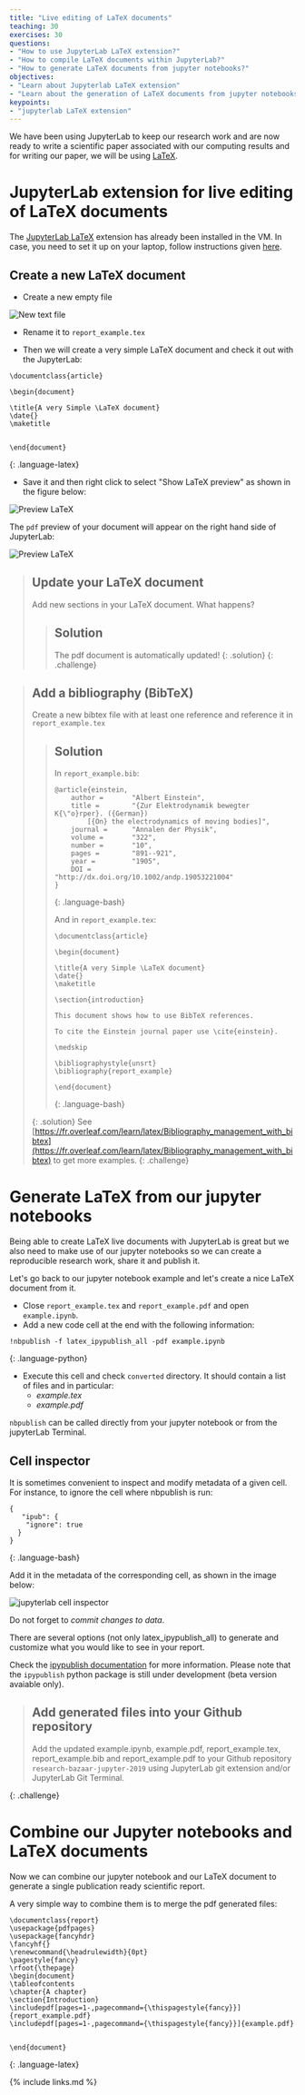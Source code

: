 ```yaml
---
title: "Live editing of LaTeX documents"
teaching: 30
exercises: 30
questions:
- "How to use JupyterLab LaTeX extension?"
- "How to compile LaTeX documents within JupyterLab?"
- "How to generate LaTeX documents from jupyter notebooks?"
objectives:
- "Learn about Jupyterlab LaTeX extension"
- "Learn about the generation of LaTeX documents from jupyter notebooks"
keypoints:
- "jupyterlab LaTeX extension"
---
```


We have been using JupyterLab to keep our research work and are now ready to write a scientific paper 
associated with our computing results and for writing our paper, we will be using [LaTeX](https://www.latex-project.org/).

# JupyterLab extension for live editing of LaTeX documents

The [JupyterLab LaTeX](https://github.com/jupyterlab/jupyterlab-latex) extension has already been installed in the VM. In case, you need
to set it up on your laptop, follow instructions given [here](https://github.com/jupyterlab/jupyterlab-latex/blob/master/README.md).

## Create a new LaTeX document

- Create a new empty file

![New text file](../fig/jupyterlab-textfile.png)

- Rename it to `report_example.tex`

- Then we will create a very simple LaTeX document and check it out with the JupyterLab:

~~~
\documentclass{article}

\begin{document}

\title{A very Simple \LaTeX document}
\date{}
\maketitle


\end{document}
~~~
{: .language-latex}

- Save it and then right click to select "Show LaTeX preview" as shown in the figure below:


![Preview LaTeX](../fig/jupyterlab-latex_preview.png)

The `pdf` preview of your document will appear on the right hand side of JupyterLab:


![Preview LaTeX](../fig/jupyterlab-latex_pdf.png)


> ## Update your LaTeX document
>
> Add new sections in your LaTeX document. What happens?
>  
> > ## Solution
> > 
> > The pdf document is automatically updated!
> {: .solution}
{: .challenge}


> ## Add a bibliography (BibTeX)
>
> Create a new bibtex file with at least one reference and reference it in `report_example.tex`
>  
> > ## Solution
> > 
> > In `report_example.bib`:
> >
> > ~~~
> > @article{einstein,
> >     author =       "Albert Einstein",
> >     title =        "{Zur Elektrodynamik bewegter K{\"o}rper}. ({German})
> >         [{On} the electrodynamics of moving bodies]",
> >     journal =      "Annalen der Physik",
> >     volume =       "322",
> >     number =       "10",
> >     pages =        "891--921",
> >     year =         "1905",
> >     DOI =          "http://dx.doi.org/10.1002/andp.19053221004"
> > }
> > ~~~
> > {: .language-bash}
> >
> > And in `report_example.tex`:
> > 
> > ~~~
> > \documentclass{article}
> > 
> > \begin{document}
> > 
> > \title{A very Simple \LaTeX document}
> > \date{}
> > \maketitle
> > 
> > \section{introduction}
> > 
> > This document shows how to use BibTeX references. 
> > 
> > To cite the Einstein journal paper use \cite{einstein}.
> > 
> > \medskip
> >  
> > \bibliographystyle{unsrt}
> > \bibliography{report_example}
> > 
> > \end{document}
> > 
> > ~~~
> > {: .language-bash}
> >
> {: .solution}
> See [https://fr.overleaf.com/learn/latex/Bibliography_management_with_bibtex](https://fr.overleaf.com/learn/latex/Bibliography_management_with_bibtex)
> to get more examples.
{: .challenge}

# Generate LaTeX from our jupyter notebooks

Being able to create LaTeX live documents with JupyterLab is great but we also need to make use of our jupyter notebooks so we can 
create a reproducible research work, share it and publish it.

Let's go back to our jupyter notebook example and let's create a nice LaTeX document from it.

- Close `report_example.tex` and `report_example.pdf` and open `example.ipynb`.
- Add a new code cell at the end with the following information:

~~~
!nbpublish -f latex_ipypublish_all -pdf example.ipynb
~~~
{: .language-python}
 
 - Execute this cell and check `converted` directory. It should contain a list of files and in particular:
      * _example.tex_
	  * _example.pdf_


`nbpublish` can be called directly from your jupyter notebook or from the jupyterLab Terminal.

## Cell inspector

It is sometimes convenient to inspect and modify metadata of a given cell. For instance, to ignore the cell where nbpublish is run:


~~~
{ 
   "ipub": {
    "ignore": true
  }
}
~~~
{: .language-bash}

Add it in the metadata of the corresponding cell, as shown in the image below:


![jupyterlab cell inspector](../fig/jupyterlab-ipypublish.png)

Do not forget to *commit changes to data*.

There are several options (not only latex_ipypublish_all) to generate and customize what you would like to see in your report. 


Check the [ipypublish documentation](https://ipypublish.readthedocs.io/en/latest/) for more information. Please note that
the `ipypublish` python package is still under development (beta version avaiable only).

> ## Add generated files into your Github repository
> 
> Add the updated example.ipynb, example.pdf, report_example.tex, report_example.bib and report_example.pdf to your Github
> repository `research-bazaar-jupyter-2019` using JupyterLab git extension and/or JupyterLab Git Terminal. 
> 
{: .challenge}
	  
# Combine our Jupyter notebooks and LaTeX documents 

Now we can combine our jupyter notebook and our LaTeX document to generate a single publication ready scientific report.

A very simple way to combine them is to merge the pdf generated files:

~~~
\documentclass{report}
\usepackage{pdfpages}
\usepackage{fancyhdr}
\fancyhf{}
\renewcommand{\headrulewidth}{0pt}
\pagestyle{fancy}
\rfoot{\thepage}
\begin{document}
\tableofcontents
\chapter{A chapter}
\section{Introduction}
\includepdf[pages=1-,pagecommand={\thispagestyle{fancy}}]{report_example.pdf}
\includepdf[pages=1-,pagecommand={\thispagestyle{fancy}}]{example.pdf}
 
 
\end{document}
~~~
{: .language-latex}

{% include links.md %}

